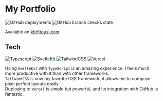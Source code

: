 # My Portfolio

![GitHub deployments](https://img.shields.io/github/deployments/kp2c/portfolio/production?label=vercel&logo=vercel&style=for-the-badge)
![GitHub branch checks state](https://img.shields.io/github/checks-status/kp2c/portfolio/master?style=for-the-badge)

Available on [kfirfitousi.com](https://www.kfirfitousi.com)

## Tech

![Typescript](https://img.shields.io/badge/typescript-%23007ACC.svg?style=for-the-badge&logo=typescript&logoColor=white)
![SvelteKit](https://img.shields.io/badge/svelte-%23f1413d.svg?style=for-the-badge&logo=svelte&logoColor=white)
![TailwindCSS](https://img.shields.io/badge/tailwindcss-%2338B2AC.svg?style=for-the-badge&logo=tailwind-css&logoColor=white)
![Vercel](https://img.shields.io/badge/vercel-%23000000.svg?style=for-the-badge&logo=vercel&logoColor=white)

Using `SvelteKit` with `TypeScript` is an amazing experience. I feels much more productive with it than with other frameworks.  
`TailwindCSS` is now my favorite CSS framework, it allows me to compose pixel perfect layouts easily.  
Deploying to `Vercel` is simple but powerful, and its integration with GitHub is fantastic.